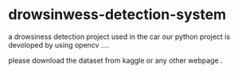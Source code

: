 # drowsinwess-detection-system
a drowsiness detection project used in the car
our python project is devoloped by using opencv ....

please download the dataset from kaggle or any other webpage .
